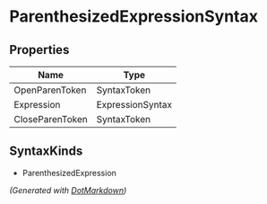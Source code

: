 # ParenthesizedExpressionSyntax

## Properties

| Name            | Type             |
| --------------- | ---------------- |
| OpenParenToken  | SyntaxToken      |
| Expression      | ExpressionSyntax |
| CloseParenToken | SyntaxToken      |

## SyntaxKinds

* ParenthesizedExpression

*\(Generated with [DotMarkdown](http://github.com/JosefPihrt/DotMarkdown)\)*